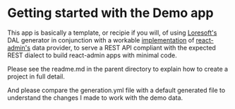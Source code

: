 ﻿# Getting started with the Demo app

This app is basically a template, or recipie if you will, 
of using [Loresoft's](www.loresoft.com) DAL generator in conjunction 
with a workable [implementation](https://github.com/zachrybaker/ra-data-rest-client) of 
[react-admin's](https://github.com/marmelab/react-admin) data provider, 
to serve a REST API compliant with the expected REST dialect to build react-admin apps with minimal code.

Please see the readme.md in the parent directory to explain how to create a project in full detail.

And please compare the generation.yml file with a default generated file to understand the changes I made to work with the demo data.
